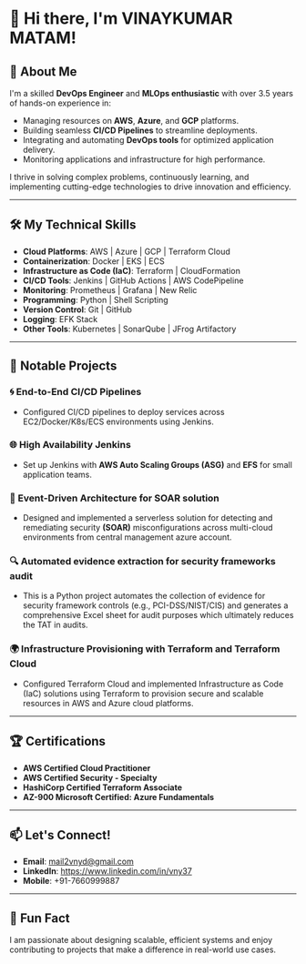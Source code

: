 # 👋 Hi there, I'm VINAYKUMAR MATAM!

## 🚀 About Me
I'm a skilled **DevOps Engineer** and **MLOps enthusiastic** with over 3.5 years of hands-on experience in:
- Managing resources on **AWS**, **Azure**, and **GCP** platforms.
- Building seamless **CI/CD Pipelines** to streamline deployments.
- Integrating and automating **DevOps tools** for optimized application delivery.
- Monitoring applications and infrastructure for high performance.

I thrive in solving complex problems, continuously learning, and implementing cutting-edge technologies to drive innovation and efficiency.

---

## 🛠️ My Technical Skills
- **Cloud Platforms**: AWS | Azure | GCP | Terraform Cloud
- **Containerization**: Docker | EKS | ECS
- **Infrastructure as Code (IaC)**: Terraform | CloudFormation
- **CI/CD Tools**: Jenkins | GitHub Actions | AWS CodePipeline
- **Monitoring**: Prometheus | Grafana | New Relic
- **Programming**: Python | Shell Scripting
- **Version Control**: Git | GitHub
- **Logging**: EFK Stack
- **Other Tools**: Kubernetes | SonarQube | JFrog Artifactory

---

## 📂 Notable Projects
### 🌀 End-to-End CI/CD Pipelines
- Configured CI/CD pipelines to deploy services across EC2/Docker/K8s/ECS environments using Jenkins.

### 🌐 High Availability Jenkins
- Set up Jenkins with **AWS Auto Scaling Groups (ASG)** and **EFS** for small application teams.

### 🎯 Event-Driven Architecture for SOAR solution
- Designed and implemented a serverless solution for detecting and remediating security **(SOAR)** misconfigurations across multi-cloud environments from central management azure account.

### 🔍 Automated evidence extraction for security frameworks audit
- This is a Python project automates the collection of evidence for security framework controls (e.g., PCI-DSS/NIST/CIS) and generates a comprehensive Excel sheet for audit purposes which ultimately reduces the TAT in audits.

### 🌍 Infrastructure Provisioning with Terraform and Terraform Cloud
- Configured Terraform Cloud and implemented Infrastructure as Code (IaC) solutions using Terraform to provision secure and scalable resources in AWS and Azure cloud platforms.

---

## 🏆 Certifications
- **AWS Certified Cloud Practitioner**
- **AWS Certified Security - Specialty**
- **HashiCorp Certified Terraform Associate**
- **AZ-900 Microsoft Certified: Azure Fundamentals**

---

## 📫 Let's Connect!
- **Email**: mail2vnyd@gmail.com
- **LinkedIn**: https://www.linkedin.com/in/vny37
- **Mobile**: +91-7660999887

---

## 🌟 Fun Fact
I am passionate about designing scalable, efficient systems and enjoy contributing to projects that make a difference in real-world use cases.
